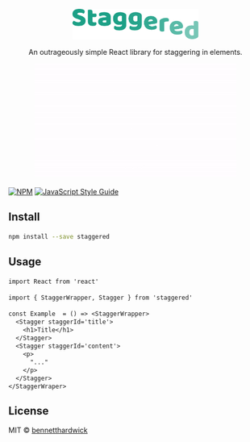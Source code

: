 <p align="center">
	<a href="https://github.com/bennetthardwick/staggered" title="Staggered">
    <img src="/static/staggered.svg?sanitize=true" width="250" alt="Staggered">
  </a>
  <p align="center">
    An outrageously simple React library for staggering in elements.
  </p>
</p>

<p align="center">
  <img src="/static/example.gif" width="400" alt="Staggered">
</p>


[![NPM](https://img.shields.io/npm/v/staggered.svg)](https://www.npmjs.com/package/staggered) [![JavaScript Style Guide](https://img.shields.io/badge/code_style-standard-brightgreen.svg)](https://standardjs.com)

## Install

```bash
npm install --save staggered
```

## Usage

```tsx
import React from 'react'

import { StaggerWrapper, Stagger } from 'staggered'

const Example  = () => <StaggerWrapper>
  <Stagger staggerId='title'>
    <h1>Title</h1>
  </Stagger>
  <Stagger staggerId='content'>
    <p>
      "..."
    </p>
  </Stagger>
</StaggerWraper>
```

## License

MIT © [bennetthardwick](https://github.com/bennetthardwick)

